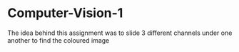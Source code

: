 # Computer-Vision-1
The idea behind this assignment was to slide 3 different channels under one another to find the coloured image
